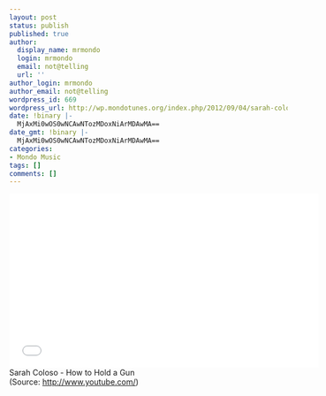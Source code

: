 ```yaml
---
layout: post
status: publish
published: true
author:
  display_name: mrmondo
  login: mrmondo
  email: not@telling
  url: ''
author_login: mrmondo
author_email: not@telling
wordpress_id: 669
wordpress_url: http://wp.mondotunes.org/index.php/2012/09/04/sarah-coloso-how-to-hold-a-gun/
date: !binary |-
  MjAxMi0wOS0wNCAwNTozMDoxNiArMDAwMA==
date_gmt: !binary |-
  MjAxMi0wOS0wNCAwNTozMDoxNiArMDAwMA==
categories:
- Mondo Music
tags: []
comments: []
---
```

<iframe width="560" height="315" src="//www.youtube.com/embed/Fi9s9LTIYOg" frameborder="0"> </iframe>
Sarah Coloso - How to Hold a Gun
<div class="attribution">(<span>Source:</span> <a href="http://www.youtube.com/">http://www.youtube.com/</a>)</div>
